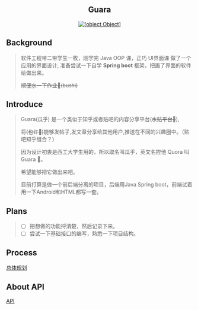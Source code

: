 <div align="center">

## Guara

[![[object Object]](https://socialify.git.ci/2ndElemet/Guara/image?description=1&font=Inter&forks=1&logo=https%3A%2F%2Fraw.githubusercontent.com%2F2ndElemet%2FGuara%2Fff69fe67f29255f66e47f0ae19edfce8d6133e42%2FIcons%2FLogo_Guara.png&pattern=Overlapping%20Hexagons&stargazers=1&theme=Light)](https://github.com/2ndElemet/Guara/stargazers)

</div>

## Background
> 软件工程带二带学生一枚，刚学完 Java OOP 课，正巧 UI界面课 做了一个应用的界面设计,
> 准备尝试一下自学 **Spring boot**  框架，把画了界面的软件给做出来。
>
> ~~顺便水一下作业🤤(bushi)~~

## Introduce

> Guara(瓜乎) 是一个类似于知乎或者贴吧的内容分享平台(~~水贴平台🤗~~),
>
> 将~~(也许🤔)~~能够发帖子,发文章分享给其他用户,推送在不同的兴趣圈中。（贴吧知乎缝合？）
>
> 因为设计初衷是西工大学生用的，所以取名叫瓜乎，英文名捏他 Quora 叫 Guara 🤤。
>
> 希望能够把它做出来吧。
>
> 目前打算是做一个前后端分离的项目，后端用Java Spring boot，前端试着用一下Android和HTML都写一套。

## Plans

> - [ ] 把想做的功能捋清楚，然后记录下来。
> - [ ] 尝试一下基础接口的编写，熟悉一下项目结构。

## Process
[总体规划](Process/总体规划.md)

## About API
<a href="https://space-5qn8e2.w.eolink.com/share/index?shareCode=aYCM1h" target="_blank">API</a>

